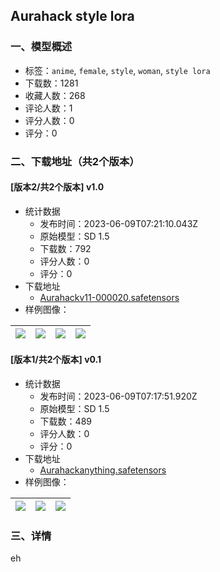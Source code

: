 ## Aurahack style lora
### 一、模型概述

- 标签：`anime`, `female`, `style`, `woman`, `style lora`
- 下载数：1281
- 收藏人数：268
- 评论人数：1
- 评分人数：0
- 评分：0

### 二、下载地址（共2个版本）

#### [版本2/共2个版本] v1.0

- 统计数据
  - 发布时间：2023-06-09T07:21:10.043Z
  - 原始模型：SD 1.5
  - 下载数：792
  - 评分人数：0
  - 评分：0
- 下载地址
  - [Aurahackv11-000020.safetensors](https://civitai.com/api/download/models/92225)
- 样例图像：

| <img src="https://image.civitai.com/xG1nkqKTMzGDvpLrqFT7WA/73bd56b6-673b-4fd2-afb5-ebf992030ca5/width=450/1081142.jpeg" /> | <img src="https://image.civitai.com/xG1nkqKTMzGDvpLrqFT7WA/ab39a155-63bb-4740-bbe1-6c4c63f046f4/width=450/1081143.jpeg" /> | <img src="https://image.civitai.com/xG1nkqKTMzGDvpLrqFT7WA/a01dbc37-edf5-4065-ac45-84fb7bc024b6/width=450/1081144.jpeg" /> | <img src="https://image.civitai.com/xG1nkqKTMzGDvpLrqFT7WA/de84e93a-4fb7-4589-aef5-707783179f0e/width=450/1081145.jpeg" /> |
| ---- | ---- | ---- | ---- |

#### [版本1/共2个版本] v0.1

- 统计数据
  - 发布时间：2023-06-09T07:17:51.920Z
  - 原始模型：SD 1.5
  - 下载数：489
  - 评分人数：0
  - 评分：0
- 下载地址
  - [Aurahackanything.safetensors](https://civitai.com/api/download/models/91182)
- 样例图像：

| <img src="https://image.civitai.com/xG1nkqKTMzGDvpLrqFT7WA/d846b6d6-d3d8-4719-853a-ed29e20bdd49/width=450/1063772.jpeg" /> | <img src="https://image.civitai.com/xG1nkqKTMzGDvpLrqFT7WA/2c969066-0be8-4db5-aec2-5e64f48c4d7a/width=450/1063770.jpeg" /> | <img src="https://image.civitai.com/xG1nkqKTMzGDvpLrqFT7WA/9a588af1-0ff0-49ce-87e6-19f3079b8a9c/width=450/1063771.jpeg" /> |
| ---- | ---- | ---- |


### 三、详情
<p>eh</p>
